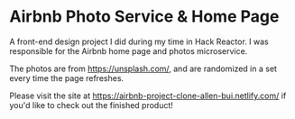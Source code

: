 # Airbnb Photo Service & Home Page

A front-end design project I did during my time in Hack Reactor. I was responsible for the Airbnb home page and photos microservice.

The photos are from https://unsplash.com/, and are randomized in a set every time the page refreshes.

Please visit the site at https://airbnb-project-clone-allen-bui.netlify.com/ if you'd like to check out the finished product!

